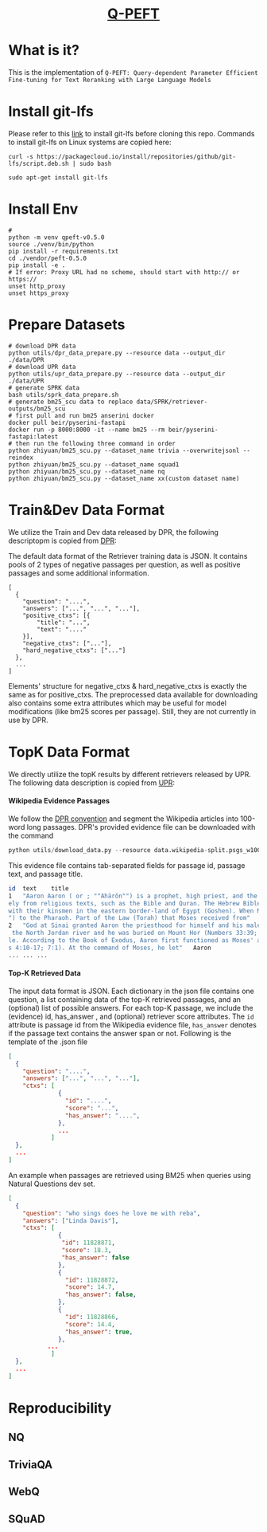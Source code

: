 <div align="center">

# [Q-PEFT]()

</div>

# What is it?
This is the implementation of `Q-PEFT: Query-dependent Parameter Efficient Fine-tuning for Text Reranking with Large Language Models`

# Install git-lfs
Please refer to this [link](https://github.com/git-lfs/git-lfs/blob/main/INSTALLING.md) to install git-lfs before cloning this repo. Commands to install git-lfs on Linux systems are copied here:

```
curl -s https://packagecloud.io/install/repositories/github/git-lfs/script.deb.sh | sudo bash

sudo apt-get install git-lfs
```
# Install Env

```python3.8.17
# 
python -m venv qpeft-v0.5.0
source ./venv/bin/python
pip install -r requirements.txt
cd ./vendor/peft-0.5.0
pip install -e .
# If error: Proxy URL had no scheme, should start with http:// or https://
unset http_proxy
unset https_proxy
```

# Prepare Datasets
```
# download DPR data
python utils/dpr_data_prepare.py --resource data --output_dir ./data/DPR
# download UPR data
python utils/upr_data_prepare.py --resource data --output_dir ./data/UPR
# generate SPRK data
bash utils/sprk_data_prepare.sh
# generate bm25_scu data to replace data/SPRK/retriever-outputs/bm25_scu
# first pull and run bm25 anserini docker
docker pull beir/pyserini-fastapi 
docker run -p 8000:8000 -it --name bm25 --rm beir/pyserini-fastapi:latest
# then run the following three command in order
python zhiyuan/bm25_scu.py --dataset_name trivia --overwritejsonl --reindex
python zhiyuan/bm25_scu.py --dataset_name squad1
python zhiyuan/bm25_scu.py --dataset_name nq
python zhiyuan/bm25_scu.py --dataset_name xx(custom dataset name)
```
<a id="Train&Dev-Data-Format"></a>
# Train&Dev Data Format
We utilize the Train and Dev data released by DPR, the following descriptopm is copied from [DPR](https://github.com/facebookresearch/DPR#retriever-input-data-format):

The default data format of the Retriever training data is JSON.
It contains pools of 2 types of negative passages per question, as well as positive passages and some additional information.

```
[
  {
	"question": "....",
	"answers": ["...", "...", "..."],
	"positive_ctxs": [{
		"title": "...",
		"text": "...."
	}],
	"negative_ctxs": ["..."],
	"hard_negative_ctxs": ["..."]
  },
  ...
]
```

Elements' structure  for negative_ctxs & hard_negative_ctxs is exactly the same as for positive_ctxs.
The preprocessed data available for downloading also contains some extra attributes which may be useful for model modifications (like bm25 scores per passage). Still, they are not currently in use by DPR.

<a id="TopK-data-format"></a>
# TopK Data Format
We directly utilize the topK results by different retrievers released by UPR. The following data description is copied from [UPR](https://github.com/DevSinghSachan/unsupervised-passage-reranking#input-data-format):

#### Wikipedia Evidence Passages
We follow the [DPR convention](https://arxiv.org/abs/2004.04906) and segment the Wikipedia articles into 100-word long passages.
DPR's provided evidence file can be downloaded with the command
```python
python utils/download_data.py --resource data.wikipedia-split.psgs_w100
```
This evidence file contains tab-separated fields for passage id, passage text, and passage title. 

```bash
id  text    title
1   "Aaron Aaron ( or ; ""Ahärôn"") is a prophet, high priest, and the brother of Moses in the Abrahamic religions. Knowledge of Aaron, along with his brother Moses, comes exclusiv
ely from religious texts, such as the Bible and Quran. The Hebrew Bible relates that, unlike Moses, who grew up in the Egyptian royal court, Aaron and his elder sister Miriam remained 
with their kinsmen in the eastern border-land of Egypt (Goshen). When Moses first confronted the Egyptian king about the Israelites, Aaron served as his brother's spokesman (""prophet"
") to the Pharaoh. Part of the Law (Torah) that Moses received from"    Aaron
2   "God at Sinai granted Aaron the priesthood for himself and his male descendants, and he became the first High Priest of the Israelites. Aaron died before the Israelites crossed
 the North Jordan river and he was buried on Mount Hor (Numbers 33:39; Deuteronomy 10:6 says he died and was buried at Moserah). Aaron is also mentioned in the New Testament of the Bib
le. According to the Book of Exodus, Aaron first functioned as Moses' assistant. Because Moses complained that he could not speak well, God appointed Aaron as Moses' ""prophet"" (Exodu
s 4:10-17; 7:1). At the command of Moses, he let"   Aaron
... ... ...
``` 

#### Top-K Retrieved Data
The input data format is JSON. Each dictionary in the json file contains one question, a list containing data of the top-K retrieved passages, and an (optional) list of possible answers.
For each top-K passage, we include the (evidence) id, has_answer , and (optional) retriever score attributes.
The `id` attribute is passage id from the Wikipedia evidence file, `has_answer` denotes if the passage text contains the answer span or not.
Following is the template of the .json file

```json
[
  {
    "question": "....",
    "answers": ["...", "...", "..."],
    "ctxs": [
              {
                "id": "....",
                "score": "...",
                "has_answer": "....",
              },
              ...
            ]
  },
  ...
]
```

An example when passages are retrieved using BM25 when queries using Natural Questions dev set.
```json
[
  {
    "question": "who sings does he love me with reba",
    "answers": ["Linda Davis"],
    "ctxs": [     
              {
               "id": 11828871,
               "score": 18.3,
               "has_answer": false
              },
              {
                "id": 11828872,
                "score": 14.7,
                "has_answer": false,
              },
              {
                "id": 11828866,
                "score": 14.4,
                "has_answer": true,
              },
           ...
            ]
  },
  ...
]
```

# Reproducibility
## NQ

## TriviaQA

## WebQ

## SQuAD



